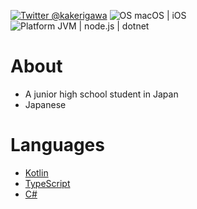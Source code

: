 [![Twitter @kakerigawa](https://img.shields.io/twitter/follow/kakerigawa?label=Twitter)](https://twitter.com/kakerigawa)
![OS macOS | iOS](https://img.shields.io/badge/OS-macOS%20|%20iOS-ccc)
![Platform JVM | node.js | dotnet](https://img.shields.io/badge/platform-JVM%20|%20node.js%20|%20dotnet-ccc)

# About
- A junior high school student in Japan
- Japanese

# Languages
- [Kotlin](https://kotl.in)
- [TypeScript](https://www.typescriptlang.org/)
- [C#](https://docs.microsoft.com/en-us/dotnet/csharp/)
